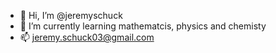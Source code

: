 - 👋 Hi, I’m @jeremyschuck
- 🌱 I’m currently learning mathematcis, physics and chemisty
- 📫 jeremy.schuck03@gmail.com

<!---
jeremyschuck/jeremyschuck is a ✨ special ✨ repository because its `README.md` (this file) appears on your GitHub profile.
You can click the Preview link to take a look at your changes.
--->
